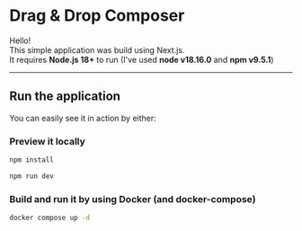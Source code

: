 # Drag & Drop Composer

Hello!  
This simple application was build using Next.js.    
It requires **Node.js 18+** to run (I've used **node v18.16.0** and **npm v9.5.1**) 

---

## Run the application

You can easily see it in action by either:

### Preview it locally

```bash
npm install
```

```bash
npm run dev
```

### Build and run it by using Docker (and docker-compose)

```bash
docker compose up -d
```